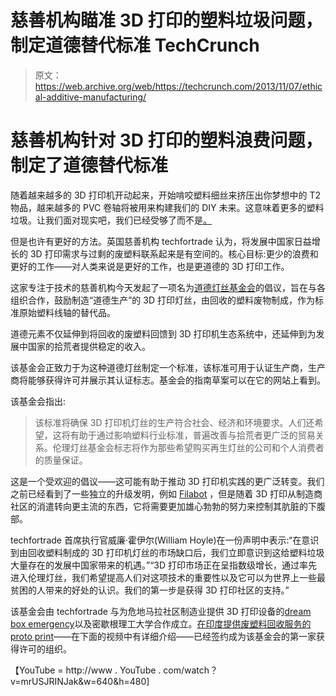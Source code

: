 # 慈善机构瞄准 3D 打印的塑料垃圾问题，制定道德替代标准 TechCrunch

> 原文：<https://web.archive.org/web/https://techcrunch.com/2013/11/07/ethical-additive-manufacturing/>

# 慈善机构针对 3D 打印的塑料浪费问题，制定了道德替代标准

随着越来越多的 3D 打印机开动起来，开始啃咬塑料细丝来挤压出你梦想中的 T2 物品，越来越多的 PVC 卷轴将被用来构建我们的 DIY 未来。这意味着更多的塑料垃圾。让我们面对现实吧，我们已经受够了而不是[。](https://web.archive.org/web/20221221164512/http://en.wikipedia.org/wiki/Great_Pacific_garbage_patch)

但是也许有更好的方法。英国慈善机构 techfortrade 认为，将发展中国家日益增长的 3D 打印需求与过剩的废塑料联系起来是有空间的。核心目标:更少的浪费和更好的工作——对人类来说是更好的工作，也是更道德的 3D 打印工作。

这家专注于技术的慈善机构今天发起了一项名为[道德灯丝基金会](https://web.archive.org/web/20221221164512/http://www.ethicalfilament.org/)的倡议，旨在与各组织合作，鼓励制造“道德生产”的 3D 打印灯丝，由回收的塑料废物制成，作为标准原始塑料线轴的替代品。

道德元素不仅延伸到将回收的废塑料回馈到 3D 打印机生态系统中，还延伸到为发展中国家的拾荒者提供稳定的收入。

该基金会正致力于为这种道德灯丝制定一个标准，该标准可用于认证生产商，生产商将能够获得许可并展示其认证标志。基金会的指南草案可以在它的网站上看到。

该基金会指出:

> 该标准将确保 3D 打印机灯丝的生产符合社会、经济和环境要求。人们还希望，这将有助于通过影响塑料行业标准，普遍改善与拾荒者更广泛的贸易关系。伦理灯丝基金会标志将作为那些希望购买再生灯丝的公司和个人消费者的质量保证。

这是一个受欢迎的倡议——这可能有助于推动 3D 打印机实践的更广泛转变。我们之前已经看到了一些独立的升级发明，例如 [Filabot](https://web.archive.org/web/20221221164512/https://techcrunch.com/2013/01/13/the-upcycling-filabot-turns-regular-plastic-scrap-into-3d-printer-filament/) ，但是随着 3D 打印从制造商社区的消遣转向更主流的东西，它将需要更加雄心勃勃的努力来控制其肮脏的下腹部。

techfortrade 首席执行官威廉·霍伊尔(William Hoyle)在一份声明中表示:“在意识到由回收塑料制成的 3D 打印机灯丝的市场缺口后，我们立即意识到这给塑料垃圾大量存在的发展中国家带来的机遇。”“3D 打印市场正在呈指数级增长，通过率先进入伦理灯丝，我们希望提高人们对这项技术的重要性以及它可以为世界上一些最贫困的人带来的好处的认识。我们的第一步是获得 3D 打印社区的支持。”

该基金会由 techfortrade 与为危地马拉社区制造业提供 3D 打印设备的[dream box emergency](https://web.archive.org/web/20221221164512/http://www.3demergence.com/)以及密歇根理工大学合作成立。[在印度提供废塑料回收服务的 proto print](https://web.archive.org/web/20221221164512/http://protoprint.in/)——在下面的视频中有详细介绍——已经签约成为该基金会的第一家获得许可的组织。

【YouTube = http://www . YouTube . com/watch？v=mrUSJRINJak&w=640&h=480]
